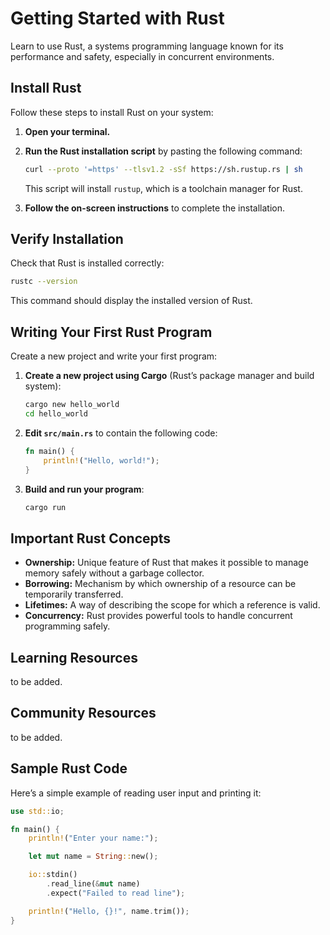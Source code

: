 # Getting Started with Rust

Learn to use Rust, a systems programming language known for its performance and safety, especially in concurrent environments.

## Install Rust

Follow these steps to install Rust on your system:

1. **Open your terminal.**
2. **Run the Rust installation script** by pasting the following command:
    ```sh
    curl --proto '=https' --tlsv1.2 -sSf https://sh.rustup.rs | sh
    ```
    This script will install `rustup`, which is a toolchain manager for Rust.

3. **Follow the on-screen instructions** to complete the installation.

## Verify Installation

Check that Rust is installed correctly:
```sh
rustc --version
```

This command should display the installed version of Rust.

## Writing Your First Rust Program

Create a new project and write your first program:

1. **Create a new project using Cargo** (Rust’s package manager and build system):
    ```sh
    cargo new hello_world
    cd hello_world
    ```

2. **Edit `src/main.rs`** to contain the following code:
    ```rust
    fn main() {
        println!("Hello, world!");
    }
    ```

3. **Build and run your program**:
    ```sh
    cargo run
    ```

## Important Rust Concepts

- **Ownership:** Unique feature of Rust that makes it possible to manage memory safely without a garbage collector.
- **Borrowing:** Mechanism by which ownership of a resource can be temporarily transferred.
- **Lifetimes:** A way of describing the scope for which a reference is valid.
- **Concurrency:** Rust provides powerful tools to handle concurrent programming safely.

## Learning Resources

to be added.

## Community Resources

to be added.

## Sample Rust Code

Here’s a simple example of reading user input and printing it:
```rust
use std::io;

fn main() {
    println!("Enter your name:");

    let mut name = String::new();

    io::stdin()
        .read_line(&mut name)
        .expect("Failed to read line");

    println!("Hello, {}!", name.trim());
}